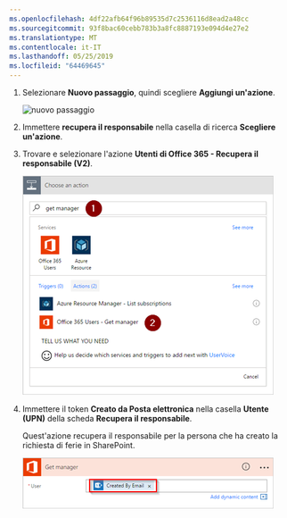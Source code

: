 ```yaml
---
ms.openlocfilehash: 4df22afb64f96b89535d7c2536116d8ead2a48cc
ms.sourcegitcommit: 93f8bac60cebb783b3a8fc8887193e094d4e27e2
ms.translationtype: MT
ms.contentlocale: it-IT
ms.lasthandoff: 05/25/2019
ms.locfileid: "64469645"
---
```

1. Selezionare **Nuovo passaggio**, quindi scegliere **Aggiungi un'azione**.
   
    ![nuovo passaggio](media/modern-approvals/select-sharepoint-add-action.png)
2. Immettere **recupera il responsabile** nella casella di ricerca **Scegliere un'azione**.
3. Trovare e selezionare l'azione **Utenti di Office 365 - Recupera il responsabile (V2)**.

    ![selezionare utenti di office](media/modern-approvals/add-get-manager-action.png)
4. Immettere il token **Creato da Posta elettronica** nella casella **Utente (UPN)** della scheda **Recupera il responsabile**.

    Quest'azione recupera il responsabile per la persona che ha creato la richiesta di ferie in SharePoint.

    ![ottenere la configurazione del responsabile](media/modern-approvals/get-manager-card.png)

